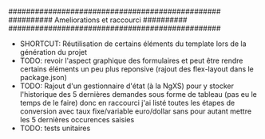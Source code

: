 ################################################
########## Ameliorations et raccourci ##########
################################################

- SHORTCUT: Réutilisation de certains éléments du template lors de la génération du projet
- TODO: revoir l'aspect graphique des formulaires et peut être rendre certains éléments un peu plus reponsive (rajout des flex-layout dans le package.json)
- TODO: Rajout d'un gestionnaire d'état (à la NgXS) pour y stocker l'historique des 5 dernières demandes sous forme de tableau (pas eu le temps de le faire)
donc en raccourci j'ai listé toutes les étapes de conversion avec taux fixe/variable euro/dollar sans pour autant mettre les 5 dernières occurences saisies
- TODO: tests unitaires
